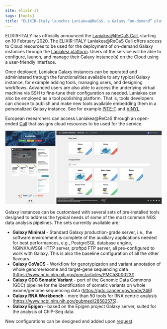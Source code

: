 ```yaml
---
site: elixir-it
tags: [tools]
title: "ELIXIR-Italy launches Laniakea@ReCaS, a Galaxy “on-demand” platform"
---
```


ELIXIR-ITALY has officially announced the [Laniakea@ReCaS Call](https://laniakea-elixir-it.github.io/laniakea_at_recas), starting on 10 February 2020. The ELIXIR-ITALY Laniakea@ReCaS Call offers access to Cloud resources to be used for the deployment of on-demand Galaxy instances through the [Laniakea platform](https://laniakea-elixir-it.github.io). Users of the service will be able to configure, launch, and manage their Galaxy instance(s) on the Cloud using a user-friendly interface. 

Once deployed, Laniakea Galaxy instances can be operated and administered through the functionalities available to any typical Galaxy instance, for example adding tools, managing users, and designing workflows. Advanced users are also able to access the underlying virtual machine via SSH to fine-tune their configuration as needed. Laniakea can also be employed as a tool publishing platform. That is, tools developers can choose to publish and make new tools available embedding them in a personalized Galaxy instance. See for example [PITE-T](http://igg.cloud.ba.infn.it/galaxy) and [VINYL](http://beaconlab.it/vinyl).

European researchers can access Laniakea@ReCaS through an open-ended [Call](https://tinyurl.com/sqwk4fy) that assigns cloud resources to be used for the service.

![New plant genomes](/assets/media/laniakea-release.png)

Galaxy instances can be customised with several sets of pre-installed tools designed to address the typical needs of some of the most common NGS data analysis pipelines. The sets currently available are:
* **Galaxy Minimal** - Standard Galaxy production-grade server, i.e., the software environment is complete of the auxiliary applications needed for best performances, e.g., PostgreSQL database engine, NGINX/uWSGI HTTP server, proftpd FTP server, all pre-configured to work with Galaxy. This is also the baseline configuration of all the other flavours. 
* **Galaxy CoVaCS** - Workflow for genotypization and variant annotation of whole genome/exome and target-gene sequencing data (https://www.ncbi.nlm.nih.gov/pmc/articles/PMC5800023/).
* **Galaxy GDC Somatic Variant** - port of the Genomic Data Commons (GDC) pipeline for the identification of somatic variants on whole exome/genome sequencing data (https://gdc.cancer.gov/node/246).
* **Galaxy RNA Workbench** - more than 50 tools for RNA centric analysis (https://www.ncbi.nlm.nih.gov/pubmed/28582575).
* **Galaxy Epigen** - based on the Epigen project Galaxy server, suited for the analysis of ChIP-Seq data.

New configurations can be designed and added upon [request](https://laniakea.readthedocs.io/en/latest/user_documentation/galaxy/galaxy_flavours_creation.html).


